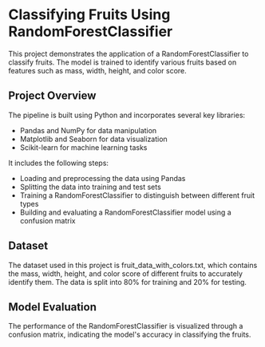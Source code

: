 # Classifying Fruits Using RandomForestClassifier
This project demonstrates the application of a RandomForestClassifier to classify fruits. The model is trained to identify various fruits based on features such as mass, width, height, and color score.

## Project Overview
The pipeline is built using Python and incorporates several key libraries:
* Pandas and NumPy for data manipulation
* Matplotlib and Seaborn for data visualization
* Scikit-learn for machine learning tasks

It includes the following steps:
* Loading and preprocessing the data using Pandas
* Splitting the data into training and test sets
* Training a RandomForestClassifier to distinguish between different fruit types
* Building and evaluating a RandomForestClassifier model using a confusion matrix

## Dataset
The dataset used in this project is fruit_data_with_colors.txt, which contains the mass, width, height, and color score of different fruits to accurately identify them. The data is split into 80% for training and 20% for testing.

## Model Evaluation
The performance of the RandomForestClassifier is visualized through a confusion matrix, indicating the model's accuracy in classifying the fruits.
